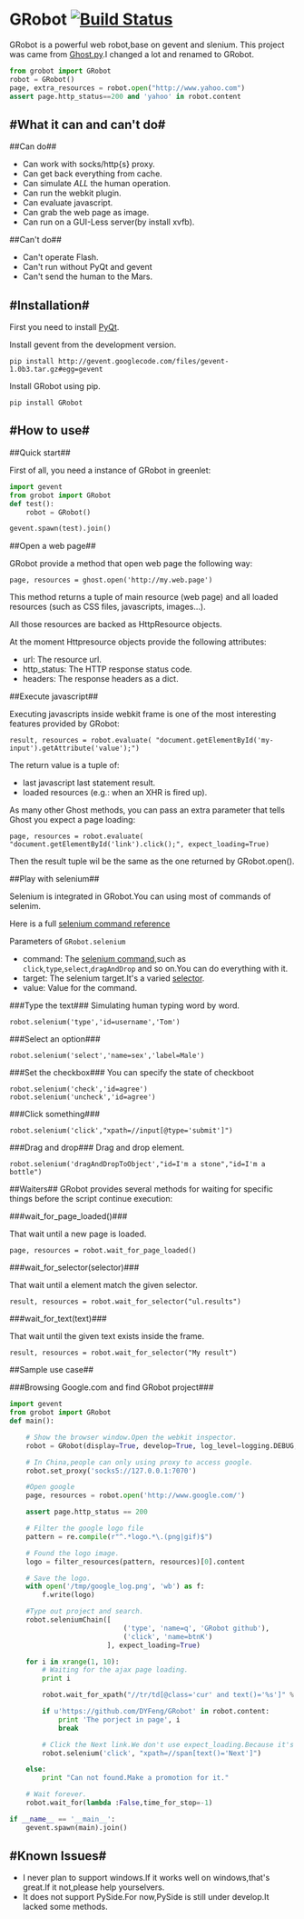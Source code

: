 GRobot  [![Build Status](https://travis-ci.org/DYFeng/GRobot.png)](https://travis-ci.org/DYFeng/GRobot)
======

GRobot is a powerful web robot,base on gevent and slenium.
This project was came from [Ghost.py](http://jeanphix.me/Ghost.py).I changed a lot and renamed to GRobot.

```python
from grobot import GRobot
robot = GRobot()
page, extra_resources = robot.open("http://www.yahoo.com")
assert page.http_status==200 and 'yahoo' in robot.content
```

#What it can and can't do#
--------------------------

##Can do##

- Can work with socks/http{s} proxy.
- Can get back everything from cache.
- Can simulate *ALL* the human operation.
- Can run the webkit plugin.
- Can evaluate javascript.
- Can grab the web page as image.
- Can run on a GUI-Less server(by install xvfb).

##Can't do##

- Can't operate Flash.
- Can't run without PyQt and gevent
- Can't send the human to the Mars.



#Installation#
-------------

First you need to install [PyQt](http://www.riverbankcomputing.co.uk/software/pyqt/intro).

Install gevent from the development version.

    pip install http://gevent.googlecode.com/files/gevent-1.0b3.tar.gz#egg=gevent


Install GRobot using pip.

    pip install GRobot

#How to use#
------------

##Quick start##

First of all, you need a instance of GRobot in greenlet:

```python
import gevent
from grobot import GRobot
def test():
    robot = GRobot()

gevent.spawn(test).join()
```

##Open a web page##

GRobot provide a method that open web page the following way:

    page, resources = ghost.open('http://my.web.page')

This method returns a tuple of main resource (web page) and all loaded resources (such as CSS files, javascripts, images...).

All those resources are backed as HttpResource objects.

At the moment Httpresource objects provide the following attributes:

- url: The resource url.
- http_status: The HTTP response status code.
- headers: The response headers as a dict.



##Execute javascript##

Executing javascripts inside webkit frame is one of the most interesting features provided by GRobot:

    result, resources = robot.evaluate( "document.getElementById('my-input').getAttribute('value');")

The return value is a tuple of:

- last javascript last statement result.
- loaded resources (e.g.: when an XHR is fired up).

As many other Ghost methods, you can pass an extra parameter that tells Ghost you expect a page loading:

    page, resources = robot.evaluate( "document.getElementById('link').click();", expect_loading=True)

Then the result tuple wil be the same as the one returned by GRobot.open().

##Play with selenium##

Selenium is integrated in GRobot.You can using most of commands of selenim.

Here is a full [selenium command reference](http://release.seleniumhq.org/selenium-core/1.0.1/reference.html)

Parameters of `GRobot.selenium`

- command: The [selenium command](http://release.seleniumhq.org/selenium-core/1.0.1/reference.html#actions),such as `click`,`type`,`select`,`dragAndDrop` and so on.You can do everything with it.
- target: The selenium target.It's a varied [selector](http://release.seleniumhq.org/selenium-core/1.0.1/reference.html#locators).
- value: Value for the command.


###Type the text###
Simulating human typing word by word.

    robot.selenium('type','id=username','Tom')

###Select an option###

    robot.selenium('select','name=sex','label=Male')

###Set the checkbox###
You can specify the state of checkboot

    robot.selenium('check','id=agree')
    robot.selenium('uncheck','id=agree')

###Click something###

    robot.selenium('click',"xpath=//input[@type='submit']")

###Drag and drop###
Drag and drop element.

    robot.selenium('dragAndDropToObject',"id=I'm a stone","id=I'm a bottle")


##Waiters##
GRobot provides several methods for waiting for specific things before the script continue execution:

###wait_for_page_loaded()###

That wait until a new page is loaded.

    page, resources = robot.wait_for_page_loaded()


###wait_for_selector(selector)###

That wait until a element match the given selector.

    result, resources = robot.wait_for_selector("ul.results")

###wait_for_text(text)###

That wait until the given text exists inside the frame.

    result, resources = robot.wait_for_selector("My result")


##Sample use case##

###Browsing Google.com and find GRobot project###

```python
import gevent
from grobot import GRobot
def main():

    # Show the browser window.Open the webkit inspector.
    robot = GRobot(display=True, develop=True, log_level=logging.DEBUG, loading_timeout=10, operate_timeout=10)

    # In China,people can only using proxy to access google.
    robot.set_proxy('socks5://127.0.0.1:7070')

    #Open google
    page, resources = robot.open('http://www.google.com/')

    assert page.http_status == 200

    # Filter the google logo file
    pattern = re.compile(r"^.*logo.*\.(png|gif)$")

    # Found the logo image.
    logo = filter_resources(pattern, resources)[0].content

    # Save the logo.
    with open('/tmp/google_log.png', 'wb') as f:
        f.write(logo)

    #Type out project and search.
    robot.seleniumChain([
                            ('type', 'name=q', 'GRobot github'),
                            ('click', 'name=btnK')
                        ], expect_loading=True)

    for i in xrange(1, 10):
        # Waiting for the ajax page loading.
        print i

        robot.wait_for_xpath("//tr/td[@class='cur' and text()='%s']" % i)

        if u'https://github.com/DYFeng/GRobot' in robot.content:
            print 'The porject in page', i
            break

        # Click the Next link.We don't use expect_loading.Because it's ajax loading,not page loading.
        robot.selenium('click', "xpath=//span[text()='Next']")

    else:
        print "Can not found.Make a promotion for it."

    # Wait forever.
    robot.wait_for(lambda :False,time_for_stop=-1)

if __name__ == '__main__':
    gevent.spawn(main).join()
```

#Known Issues#
--------------

- I never plan to support windows.If it works well on windows,that's great.If it not,please help yourselvers.
- It does not support PySide.For now,PySide is still under develop.It lacked some methods.

    










